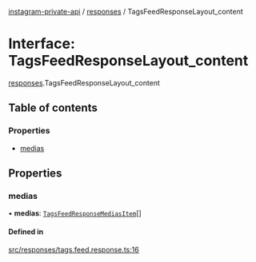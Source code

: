 [instagram-private-api](../../README.md) / [responses](../../modules/responses.md) / TagsFeedResponseLayout_content

# Interface: TagsFeedResponseLayout\_content

[responses](../../modules/responses.md).TagsFeedResponseLayout_content

## Table of contents

### Properties

- [medias](TagsFeedResponseLayout_content.md#medias)

## Properties

### medias

• **medias**: [`TagsFeedResponseMediasItem`](TagsFeedResponseMediasItem.md)[]

#### Defined in

[src/responses/tags.feed.response.ts:16](https://github.com/Nerixyz/instagram-private-api/blob/4971f34/src/responses/tags.feed.response.ts#L16)
